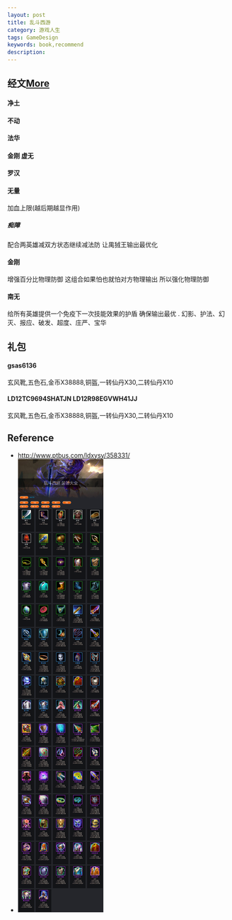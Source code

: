 ```yaml
---
layout: post
title: 乱斗西游
category: 游戏人生
tags: GameDesign
keywords: book,recommend
description: 
---
```


## 经文[More](http://news.7k7k.com/doc/20141113/469055.html)
#### 净土

#### 不动

#### 法华

#### 金刚 虚无

#### 罗汉

#### 无量
加血上限(越后期越显作用)
##### 痴障
配合两英雄减双方状态继续减法防 让禺狨王输出最优化
#### 金刚
增强百分比物理防御 这组合如果怕也就怕对方物理输出 所以强化物理防御
#### 南无
给所有英雄提供一个免疫下一次技能效果的护盾 确保输出最优
.
幻影、护法、幻灭、报应、破发、超度、庄严、宝华

## 礼包
#### gsas6136
玄风靴,五色石,金币X38888,铜盔,一转仙丹X30,二转仙丹X10
#### LD12TC9694SHATJN LD12R98EGVWH41JJ
玄风靴,五色石,金币X38888,铜盔,一转仙丹X30,二转仙丹X10
## Reference
* <http://www.ptbus.com/ldxysy/358331/>
* ![装备大全](/Resources/乱斗西游_1.png)
